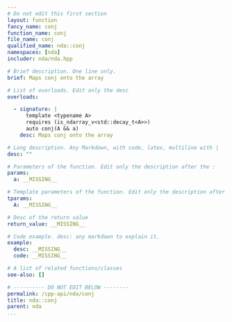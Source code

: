 ```yaml
---
# Do not edit this first section
layout: function
fancy_name: conj
function_name: conj
file_name: conj
qualified_name: nda::conj
namespaces: [nda]
includer: nda/nda.hpp

# Brief description. One line only.
brief: Maps conj onto the array

# List of overloads. Edit only the desc
overloads:

  - signature: |
      template <typename A>
      requires (is_ndarray_v<std::decay_t<A>>)
      auto conj(A && a)
    desc: Maps conj onto the array

# Long description. Any Markdown, with code, latex, multiline with |
desc: ""

# Parameters of the function. Edit only the description after the :
params:
  a: __MISSING__

# Template parameters of the function. Edit only the description after the :
tparams:
  A: __MISSING__

# Desc of the return value
return_value: __MISSING__

# Code example. desc: any markdown to explain it.
example:
  desc: __MISSING__
  code: __MISSING__

# A list of related functions/classes
see-also: []

# ---------- DO NOT EDIT BELOW --------
permalink: /cpp-api/nda/conj
title: nda::conj
parent: nda
...
```



